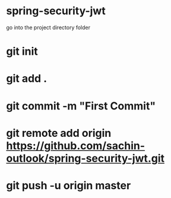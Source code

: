 # spring-security-jwt


go into the project directory folder

# git init
# git add .
# git commit -m "First Commit"
# git remote add origin https://github.com/sachin-outlook/spring-security-jwt.git
# git push -u origin master
